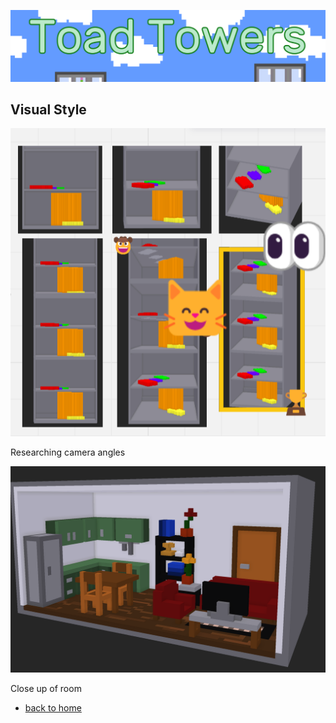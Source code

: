 ![cover](TTTitle.PNG)

## Visual Style
<div class="gallery">
  <div>
    <img src="/tower_research.png">
    <p>Researching camera angles</p>
  </div>
  <div>
    <img src="/room.png">
    <p>Close up of room </p>
  </div>
</div>

- [back to home](./index)
